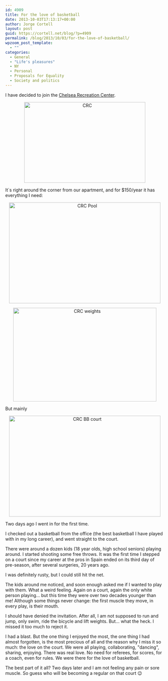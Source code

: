 ```yaml
---
id: 4909
title: For the love of basketball
date: 2013-10-03T17:13:17+00:00
author: Jorge Cortell
layout: post
guid: https://cortell.net/blog/?p=4909
permalink: /blog/2013/10/03/for-the-love-of-basketball/
wpzoom_post_template:
  - ""
categories:
  - General
  - "Life's pleasures"
  - NY
  - Personal
  - Proposals for Equality
  - Society and politics
---
```

I have decided to join the <a title="https://www.nycgovparks.org/parks/chelsearecreationcenter" href="https://www.nycgovparks.org/parks/chelsearecreationcenter" target="_blank">Chelsea Recreation Center</a>.

<p style="text-align: center">
  <img class="aligncenter" alt="CRC" src="https://farm6.staticflickr.com/5058/5388801076_c433158707_z.jpg" width="384" height="255" />
</p>

It`s right around the corner from our apartment, and for $150/year it has everything I need:

<p style="text-align: center">
  <img class="aligncenter" alt="CRC Pool" src="https://cdn.archinect.net/images/1200x/r9/r9lzxqwcy2ic7hw3.jpg" width="480" height="319" />
</p>

<p style="text-align: center">
  <img class="aligncenter" alt="CRC weights" src="https://www.wellandgoodnyc.com/wp-content/uploads/2010/01/chelsea-recreation-center.jpg" width="454" height="296" />
</p>

But mainly

<p style="text-align: center">
  <img class="aligncenter" alt="CRC BB court" src="https://cdn.archinect.net/images/1200x/mn/mnu4ka81ncau39mf.jpg" width="480" height="319" />
</p>

Two days ago I went in for the first time.

I checked out a basketball from the office (the best basketball I have played with in my long career), and went straight to the court.

There were around a dozen kids (18 year olds, high school seniors) playing around. I started shooting some free throws. It was the first time I stepped on a court since my career at the pros in Spain ended on its third day of pre-season, after several surgeries, 20 years ago.

I was definitely rusty, but I could still hit the net.

The kids around me noticed, and soon enough asked me if I wanted to play with them. What a weird feeling. Again on a court, again the only white person playing... but this time they were over two decades younger than me! Although some things never change: the first muscle they move, in every play, is their mouth.

I should have denied the invitation. After all, I am not supposed to run and jump, only swim, ride the bicycle and lift weights. But... what the heck. I missed it too much to reject it.

I had a blast. But the one thing I enjoyed the most, the one thing I had almost forgotten, is the most precious of all and the reason why I miss it so much: the love on the court. We were all playing, collaborating, "dancing", sharing, enjoying. There was real love. No need for referees, for scores, for a coach, even for rules. We were there for the love of basketball.

The best part of it all? Two days later and I am not feeling any pain or sore muscle. So guess who will be becoming a regular on that court 😉